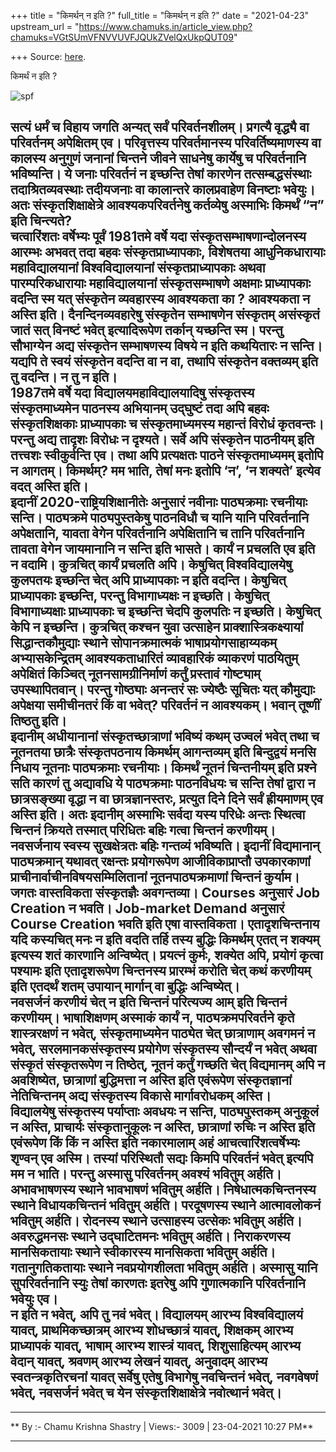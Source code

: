 +++
title = "किमर्थन् न इति ?"
full_title = "किमर्थन् न इति ?"
date = "2021-04-23"
upstream_url = "https://www.chamuks.in/article_view.php?chamuks=VGtSUmVFNVVUVFJQUkZVelQxUkpQUT09"

+++
Source: [here](https://www.chamuks.in/article_view.php?chamuks=VGtSUmVFNVVUVFJQUkZVelQxUkpQUT09).

किमर्थं न इति ? 



![spf](article_img/CHAMU-1619197029jethat_cyber.jpg)

सत्यं धर्मं च विहाय जगति अन्यत् सर्वं परिवर्तनशीलम्। प्रगत्यै वृद्ध्यै
वा परिवर्तनम् अपेक्षितम् एव। परिवृत्तस्य परिवर्तमानस्य परिवर्तिष्यमाणस्य
वा कालस्य अनुगुणं जनानां चिन्तने जीवने साधनेषु कार्येषु च परिवर्तनानि
भविष्यन्ति। ये जनाः परिवर्तनं न इच्छन्ति तेषां कारणेन तत्सम्बद्धसंस्थाः
तदाश्रितव्यवस्थाः तदीयजनाः वा कालान्तरे कालप्रवाहेण विनष्टाः भवेयुः। अतः
संस्कृतशिक्षाक्षेत्रे आवश्यकपरिवर्तनेषु कर्तव्येषु अस्माभिः किमर्थं “न”
इति चिन्त्यते?  
चत्वारिंशतः वर्षेभ्यः पूर्वं 1981तमे वर्षे यदा संस्कृतसम्भाषणान्दोलनस्य
आरम्भः अभवत् तदा बहवः संस्कृतप्राध्यापकाः, विशेषतया आधुनिकधारायाः
महाविद्यालयानां विश्वविद्यालयानां संस्कृतप्राध्यापकाः अथवा
पारम्परिकधारायाः महाविद्यालयानां संस्कृतसम्भाषणे अक्षमाः प्राध्यापकाः
वदन्ति स्म यत् संस्कृतेन व्यवहारस्य आवश्यकता का ? आवश्यकता न अस्ति इति।
दैनन्दिनव्यवहारेषु संस्कृतेन सम्भाषणेन संस्कृतम् असंस्कृतं जातं सत्
विनष्टं भवेत् इत्यादिरूपेण तर्कान् यच्छन्ति स्म। परन्तु सौभाग्येन अद्य
संस्कृतेन सम्भाषणस्य विषये न इति कथयितारः न सन्ति। यद्यपि ते स्वयं
संस्कृतेन वदन्ति वा न वा, तथापि संस्कृतेन वक्तव्यम् इति तु वदन्ति। न तु
न इति।  
1987तमे वर्षे यदा विद्यालयमहाविद्यालयादिषु संस्कृतस्य संस्कृतमाध्यमेन
पाठनस्य अभियानम् उद्घुष्टं तदा अपि बहवः संस्कृतशिक्षकाः प्राध्यापकाः च
संस्कृतमाध्यमस्य महान्तं विरोधं कृतवन्तः। परन्तु अद्य तादृशः विरोधः न
दृश्यते। सर्वे अपि संस्कृतेन पाठनीयम् इति तत्त्वशः स्वीकुर्वन्ति एव। तथा
अपि प्रत्यक्षतः पाठने संस्कृतमाध्यमम् इतोपि न आगतम्। किमर्थम्? मम भाति,
तेषां मनः इतोपि ‘न’, ‘न शक्यते’ इत्येव वदत् अस्ति इति।  
इदानीं 2020-राष्ट्रियशिक्षानीतेः अनुसारं नवीनाः पाठ्यक्रमाः रचनीयाः
सन्ति। पाठ्यक्रमे पाठ्यपुस्तकेषु पाठनविधौ च यानि यानि परिवर्तनानि
अपेक्षतानि, यावता वेगेन परिवर्तनानि अपेक्षितानि च तानि परिवर्तनानि तावता
वेगेन जायमानानि न सन्ति इति भासते। कार्यं न प्रचलति एव इति न वदामि।
कुत्रचित् कार्यं प्रचलति अपि। केषुचित् विश्वविद्यालयेषु कुलपतयः इच्छन्ति
चेत् अपि प्राध्यापकाः न इति वदन्ति। केषुचित् प्राध्यापकाः इच्छन्ति,
परन्तु विभागाध्यक्षः न इच्छति। केषुचित् विभागाध्यक्षाः प्राध्यापकाः च
इच्छन्ति चेदपि कुलपतिः न इच्छति। केषुचित् केपि न इच्छन्ति। कुत्रचित्
कश्चन युवा उत्साहेन प्राक्शास्त्रिकक्ष्यायां सिद्धान्तकौमुद्याः स्थाने
सोपानक्रमात्मकं भाषाप्रयोगसाहाय्यकम् अभ्यासकेन्द्रितम् आवश्यकताधारितं
व्यावहारिकं व्याकरणं पाठयितुम् अपेक्षितं किञ्चित् नूतनसामग्रीनिर्माणं
कर्तुं प्रस्तावं गोष्ट्याम् उपस्थापितवान्। परन्तु गोष्ठ्याः अनन्तरं सः
ज्येष्ठैः सूचितः यत् कौमुद्याः अपेक्षया समीचीनतरं किं वा भवेत्?
परिवर्तनं न आवश्यकम्। भवान् तूष्णीं तिष्ठतु इति।  
इदानीम् अधीयानानां संस्कृतच्छात्राणां भविष्यं कथम् उज्वलं भवेत् तथा च
नूतनतया छात्रैः संस्कृतपठनाय किमर्थम् आगन्तव्यम् इति बिन्दुद्वयं मनसि
निधाय नूतनाः पाठ्यक्रमाः रचनीयाः। किमर्थं नूतनं चिन्तनीयम् इति प्रश्ने
सति कारणं तु अद्यावधि ये पाठ्यक्रमाः पाठनविधयः च सन्ति तेषां द्वारा न
छात्रसङ्ख्या वृद्धा न वा छात्रज्ञानस्तरः, प्रत्युत दिने दिने सर्वं
ह्रीयमाणम् एव अस्ति इति। अतः इदानीम् अस्माभिः सर्वदा यस्य परिधेः अन्तः
स्थित्वा चिन्तनं क्रियते तस्मात् परिधितः बहिः गत्वा चिन्तनं करणीयम्।
नवसर्जनाय स्वस्य सुखक्षेत्रतः बहिः गन्तव्यं भविष्यति। इदानीं विद्यमानान्
पाठ्यक्रमान् यथावत् रक्षन्तः प्रयोगरूपेण आजीविकाप्राप्तौ उपकारकाणां
प्राचीनार्वाचीनविषयसम्मिलितानां नूतनपाठ्यक्रमाणां चिन्तनं कुर्याम। जगतः
वास्तविकता संस्कृतज्ञैः अवगन्तव्या। Courses अनुसारं Job Creation न भवति।
Job-market Demand अनुसारं Course Creation भवति इति एषा वास्तविकता।
एतादृशचिन्तनाय यदि कस्यचित् मनः न इति वदति तर्हि तस्य बुद्धिः किमर्थम्
एतत् न शक्यम् इत्यस्य शतं कारणानि अन्विष्येत्। प्रयत्नं कुर्मः, शक्येत
अपि, प्रयोगं कृत्वा पश्यामः इति एतादृशरूपेण चिन्तनस्य प्रारम्भं करोति
चेत् कथं करणीयम् इति एतदर्थं शतम् उपायान् मार्गान् वा बुद्धिः
अन्विष्येत्।  
नवसर्जनं करणीयं चेत् न इति चिन्तनं परित्यज्य आम् इति चिन्तनं करणीयम्।
भाषाशिक्षणम् अस्माकं कार्यं न, पाठ्यक्रमपरिवर्तने कृते शास्त्ररक्षणं न
भवेत्, संस्कृतमाध्यमेन पाठ्येत चेत् छात्राणाम् अवगमनं न भवेत्,
सरलमानकसंस्कृतस्य प्रयोगेण संस्कृतस्य सौन्दर्यं न भवेत् अथवा संस्कृतं
संस्कृतरूपेण न तिष्ठेत्, नूतनं कर्तुं गच्छति चेत् विद्यमानम् अपि न
अवशिष्येत, छात्राणां बुद्धिमत्ता न अस्ति इति एवंरूपेण संस्कृतज्ञानां
नेतिचिन्तनम् अद्य संस्कृतस्य विकासे मार्गावरोधकम् अस्ति।  
विद्यालयेषु संस्कृतस्य पर्याप्ताः अवधयः न सन्ति, पाठ्यपुस्तकम् अनुकूलं न
अस्ति, प्राचार्यः संस्कृतानुकूलः न अस्ति, छात्राणां रुचिः न अस्ति इति
एवंरूपेण किं किं न अस्ति इति नकारमालाम् अहं आचत्वारिंशत्वर्षेभ्यः
शृण्वन् एव अस्मि। तस्यां परिस्थितौ सद्यः किमपि परिवर्तनं भवेत् इत्यपि मम
न भाति। परन्तु अस्मासु परिवर्तनम् अवश्यं भवितुम् अर्हति। अभावभाषणस्य
स्थाने भावभाषणं भवितुम् अर्हति। निषेधात्मकचिन्तनस्य स्थाने विधायकचिन्तनं
भवितुम् अर्हति। परदूषणस्य स्थाने आत्मावलोकनं भवितुम् अर्हति। रोदनस्य
स्थाने उत्साहस्य उत्सेकः भवितुम् अर्हति। अवरुद्धमनसः स्थाने उद्घाटितमनः
भवितुम् अर्हति। निराकरणस्य मानसिकतायाः स्थाने स्वीकारस्य मानसिकता
भवितुम् अर्हति। गतानुगतिकतायाः स्थाने नवप्रयोगशीलता भवितुम् अर्हति।
अस्मासु यानि सुपरिवर्तनानि स्युः तेषां कारणतः इतरेषु अपि गुणात्मकानि
परिवर्तनानि भवेयुः एव।  
न इति न भवेत्, अपि तु नवं भवेत्। विद्यालयम् आरभ्य विश्वविद्यालयं यावत्,
प्राथमिकच्छात्रम् आरभ्य शोधच्छात्रं यावत्, शिक्षकम् आरभ्य प्राध्यापकं
यावत्, भाषाम् आरभ्य शास्त्रं यावत्, शिशुसाहित्यम् आरभ्य वेदान् यावत्,
श्रवणम् आरभ्य लेखनं यावत्, अनुवादम् आरभ्य स्वतन्त्रकृतिरचनां यावत्
सर्वेषु एतेषु विभागेषु नवचिन्तनं भवेत्, नवगवेषणं भवेत्, नवसर्जनं भवेत् च
येन संस्कृतशिक्षाक्षेत्रे नवोत्थानं भवेत्।  
-------------------------------------------------------------------------------------------------------------  

------------------------------------------------------------------------

** By :- Chamu Krishna Shastry \| Views:- 3009 \| 23-04-2021 10:27
PM**  

------------------------------------------------------------------------

